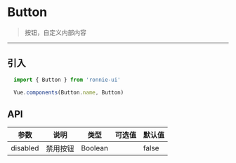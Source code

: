 # Button

>按钮，自定义内部内容

----------

## 引入
```javascript
  import { Button } from 'ronnie-ui'

  Vue.components(Button.name, Button)
```

## API
|参数|说明|类型|可选值|默认值|
|----|----|----|----|----|
| disabled |禁用按钮|Boolean||false|